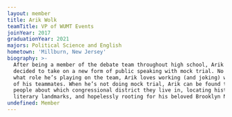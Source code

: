 ```yaml
---
layout: member
title: Arik Wolk
teamTitle: VP of WUMT Events
joinYear: 2017
graduationYear: 2021
majors: Political Science and English
hometown: 'Millburn, New Jersey'
biography: >-
  After being a member of the debate team throughout high school, Arik Wolk
  decided to take on a new form of public speaking with mock trial. No matter
  what role he’s playing on the team, Arik loves working (and joking) with all
  of his teammates. When he’s not doing mock trial, Arik can be found telling
  people about which congressional district they live in, locating historical
  literary landmarks, and hopelessly rooting for his beloved Brooklyn Nets.
undefined: Member
---
```


